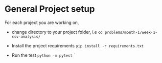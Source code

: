# General Project setup
For each project you are working on, 
- change directory to your project folder, i.e `cd problems/month-1/week-1-csv-analysis/`

- Install the project requirements `pip install -r requirements.txt`
- Run the test `python -m pytest`
`